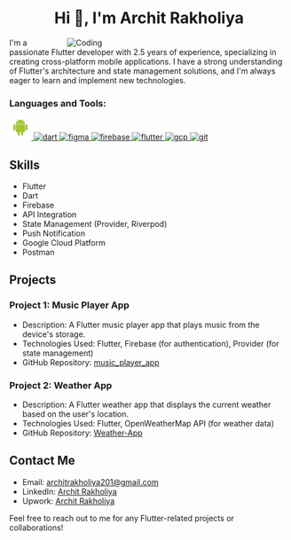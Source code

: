 <h1 align="center">Hi 👋, I'm Archit Rakholiya</h1>
<img align="right" alt="Coding" width="400" src="https://camo.githubusercontent.com/19db51af5f90f1b152bc0b9078f5fe97053955be5074f03f17019c70345bdcdb/68747470733a2f2f6d69726f2e6d656469756d2e636f6d2f6d61782f313336302f302a37513379765349765f7430696f4a2d5a2e676966">

I'm a passionate Flutter developer with 2.5 years of experience, specializing in creating cross-platform mobile applications. I have a strong understanding of Flutter's architecture and state management solutions, and I'm always eager to learn and implement new technologies.

<h3 align="left">Languages and Tools:</h3>
<p align="left"> <a href="https://developer.android.com" target="_blank" rel="noreferrer"> <img src="https://raw.githubusercontent.com/devicons/devicon/master/icons/android/android-original-wordmark.svg" alt="android" width="40" height="40"/> <a href="https://dart.dev" target="_blank" rel="noreferrer"> <img src="https://www.vectorlogo.zone/logos/dartlang/dartlang-icon.svg" alt="dart" width="40" height="40"/> <a href="https://www.figma.com/" target="_blank" rel="noreferrer"> <img src="https://www.vectorlogo.zone/logos/figma/figma-icon.svg" alt="figma" width="40" height="40"/> </a> <a href="https://firebase.google.com/" target="_blank" rel="noreferrer"> <img src="https://www.vectorlogo.zone/logos/firebase/firebase-icon.svg" alt="firebase" width="40" height="40"/> </a> <a href="https://flutter.dev" target="_blank" rel="noreferrer"> <img src="https://www.vectorlogo.zone/logos/flutterio/flutterio-icon.svg" alt="flutter" width="40" height="40"/> </a> <a href="https://cloud.google.com" target="_blank" rel="noreferrer"> <img src="https://www.vectorlogo.zone/logos/google_cloud/google_cloud-icon.svg" alt="gcp" width="40" height="40"/> </a> <a href="https://git-scm.com/" target="_blank" rel="noreferrer"> <img src="https://www.vectorlogo.zone/logos/git-scm/git-scm-icon.svg" alt="git" width="40" height="40"/> </a> </p>

## Skills
- Flutter
- Dart
- Firebase
- API Integration
- State Management (Provider, Riverpod)
- Push Notification
- Google Cloud Platform
- Postman

## Projects
### Project 1: Music Player App
- Description: A Flutter music player app that plays music from the device's storage.
- Technologies Used: Flutter, Firebase (for authentication), Provider (for state management)
- GitHub Repository: [music_player_app](https://github.com/ArchitRakholiya201/music_player_app)

### Project 2: Weather App
- Description: A Flutter weather app that displays the current weather based on the user's location.
- Technologies Used: Flutter, OpenWeatherMap API (for weather data)
- GitHub Repository: [Weather-App](https://github.com/ArchitRakholiya201/Weather-App)

## Contact Me
- Email: architrakholiya201@gmail.com
- LinkedIn: [Archit Rakholiya](https://www.linkedin.com/in/archit-rakholiya-46b779195/)
- Upwork: [Archit Rakholiya](https://www.upwork.com/freelancers/~01d9080ac057a19266?mp_source=share)

Feel free to reach out to me for any Flutter-related projects or collaborations!
